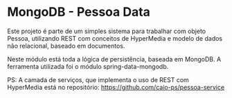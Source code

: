MongoDB - Pessoa Data
==============

Este projeto é parte de um simples sistema para trabalhar com objeto Pessoa, utilizando REST
com conceitos de HyperMedia e modelo de dados não relacional, baseado em documentos.

Neste módulo está toda a lógica de persistência, baseada em MongoDB.
A ferramenta utilizada foi o módulo spring-data-mongodb.

PS: A camada de serviços, que implementa o uso de REST com HyperMedia está no repositório:
https://github.com/caio-ps/pessoa-service
